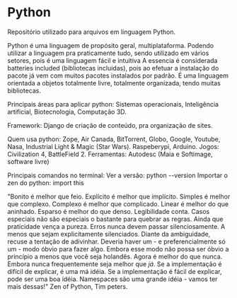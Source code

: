 # Python
Repositório utilizado para arquivos em linguagem Python.

Python é uma linguagem de propósito geral, multiplataforma. Podendo utilizar a linguagem pra praticamente tudo, sendo utilizado em vários setores, pois é uma linguagem fácil e intuitiva
A essencia é considerada batteries included (bibliotecas incluidas), pois ao efetuar a instalação do pacote já vem com muitos pacotes instalados por padrão.
É uma linguagem orientada a objetos totalmente livre, totalmente organizada, tendo muitas bibliotecas.

Principais áreas para aplicar python: Sistemas operacionais, Inteligência artificial, Biotecnologia, Computação 3D.

Framework: Django de criação de conteúdo, pra organização de sites.

Quem usa python: Zope, Air Canada, BitTorrent, Globo, Google, Youtube, Nasa, Industrial Light & Magic (Star Wars). Raspeberypi, Arduino.
Jogos: Civilization 4, BattleField 2.
Ferramentas: Autodesc (Maia e Softimage, software livre)

Principais comandos no terminal:
Ver a versão: python --version
Importar o zen do python: import this

"Bonito é melhor que feio.
Explícito é melhor que implícito.
Simples é melhor que complexo.
Complexo é melhor que complicado.
Linear é melhor do que aninhado.
Esparso é melhor do que denso.
Legibilidade conta.
Casos especiais não são especiais o bastante para quebrar as regras.
Ainda que praticidade vença a pureza.
Erros nunca devem passar silenciosamente.
A menos que sejam explicitamente silenciados.
Diante da ambiguidade, recuse a tentação de adivinhar.
Deveria haver um - e preferencialmente só um - modo óbvio para fazer algo.
Embora esse modo não possa ser óbvio a princípio a menos que você seja holandês.
Agora é melhor do que nunca.
Embora nunca frequentemente seja melhor que *já*.
Se a implementação é difícil de explicar, é uma má idéia.
Se a implementação é fácil de explicar, pode ser uma boa idéia.
Namespaces são uma grande idéia - vamos ter mais dessas!"
Zen of Python, Tim peters.